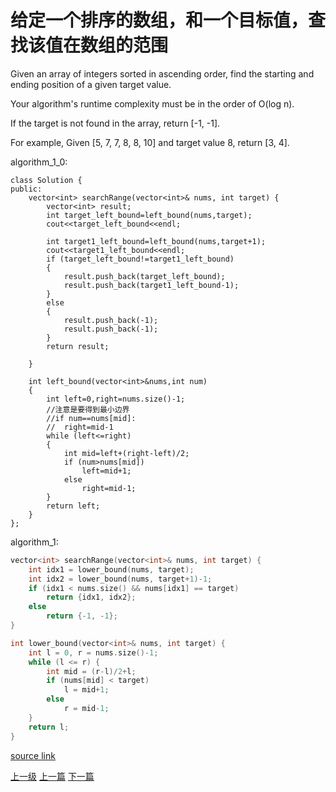 # 给定一个排序的数组，和一个目标值，查找该值在数组的范围

Given an array of integers sorted in ascending order, find the starting and ending position of a given target value.

Your algorithm's runtime complexity must be in the order of O(log n).

If the target is not found in the array, return [-1, -1].

For example,
Given [5, 7, 7, 8, 8, 10] and target value 8,
return [3, 4].


algorithm_1_0:
```
class Solution {
public:
    vector<int> searchRange(vector<int>& nums, int target) {
        vector<int> result;
        int target_left_bound=left_bound(nums,target);
        cout<<target_left_bound<<endl;

        int target1_left_bound=left_bound(nums,target+1);
        cout<<target1_left_bound<<endl;
        if (target_left_bound!=target1_left_bound)
        {
            result.push_back(target_left_bound);
            result.push_back(target1_left_bound-1);
        }
        else
        {
            result.push_back(-1);
            result.push_back(-1);
        }
        return result;

    }

    int left_bound(vector<int>&nums,int num)
    {
        int left=0,right=nums.size()-1;
        //注意是要得到最小边界
        //if num==nums[mid]:
        //  right=mid-1
        while (left<=right)
        {
            int mid=left+(right-left)/2;
            if (num>nums[mid])
                left=mid+1;
            else
                right=mid-1;
        }
        return left;
    }
};
```

algorithm_1:
```c++
vector<int> searchRange(vector<int>& nums, int target) {
    int idx1 = lower_bound(nums, target);
    int idx2 = lower_bound(nums, target+1)-1;
    if (idx1 < nums.size() && nums[idx1] == target)
        return {idx1, idx2};
    else
        return {-1, -1};
}

int lower_bound(vector<int>& nums, int target) {
    int l = 0, r = nums.size()-1;
    while (l <= r) {
        int mid = (r-l)/2+l;
        if (nums[mid] < target)
            l = mid+1;
        else
            r = mid-1;
    }
    return l;
}
```

[source link](https://leetcode.com/problems/search-for-a-range/discuss/)


[上一级](base.md)
[上一篇](same_tree.md)
[下一篇](sqrt.md)
